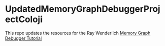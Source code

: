# UpdatedMemoryGraphDebuggerProjectColoji

This repo updates the resources for the Ray Wenderlich [Memory Graph Debugger Tutorial](https://www.raywenderlich.com/4973-ios-10-memory-graph-debugger)
